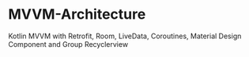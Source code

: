 # MVVM-Architecture
Kotlin MVVM with Retrofit, Room, LiveData, Coroutines, Material Design Component and Group Recyclerview
